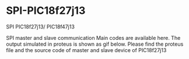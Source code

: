 # SPI-PIC18f27j13
SPI PIC18f27j13/ PIC18f47j13 

SPI master and slave communication Main codes are available here. The output simulated in proteus is shown as gif below. Please find the proteus file and the source code of master and slave device of PIC18f27j13 
